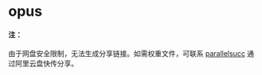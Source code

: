 # opus

#### 注：  
由于网盘安全限制，无法生成分享链接。如需权重文件，可联系 <a href="https://github.com/parallelsucc">parallelsucc</a> 通过阿里云盘快传分享。  
